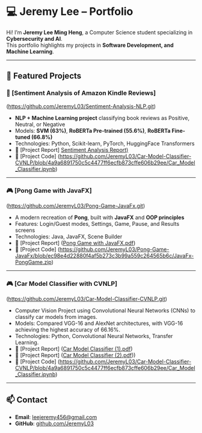# 💻 Jeremy Lee – Portfolio

Hi! I’m **Jeremy Lee Ming Heng**, a Computer Science student specializing in **Cybersecurity and AI**.  
This portfolio highlights my projects in **Software Development, and Machine Learning**. 

---

## 🎯 Featured Projects

### 📖 [Sentiment Analysis of Amazon Kindle Reviews]
(https://github.com/JeremyL03/Sentiment-Analysis-NLP.git)

- **NLP + Machine Learning project** classifying book reviews as Positive, Neutral, or Negative  
- Models: **SVM (63%)**, **RoBERTa Pre-trained (55.6%)**, **RoBERTa Fine-tuned (66.8%)**  
- Technologies: Python, Scikit-learn, PyTorch, HuggingFace Transformers  
- 📄 [Project Report] [Sentiment Analysis Report)](https://github.com/JeremyL03/Sentiment-Analysis-NLP/blob/adb730e613875eff39938aa7af7acf9b2a149e68/Sentiment%20Analysis%20Reviewer.pdf)
- 📄 [Project Code] (https://github.com/JeremyL03/Car-Model-Classifier-CVNLP/blob/4a9a6891750c5c4477ff6ecfb873cffe606b29ee/Car_Model_Classifier.ipynb)

---

### 🎮 [Pong Game with JavaFX]
(https://github.com/JeremyL03/Pong-Game-JavaFx.git)

- A modern recreation of **Pong**, built with **JavaFX** and **OOP principles**  
- Features: Login/Guest modes, Settings, Game, Pause, and Results screens  
- Technologies: Java, JavaFX, Scene Builder  
- 📄 [Project Report] ([Pong Game with JavaFX.pdf](https://github.com/JeremyL03/Pong-Game-JavaFx/blob/ec98e4d22880f4af5b273c3b99a559c264565b6c/Pong%20Game%20with%20JavaFX.pdf))
- 📄 [Project Code]  (https://github.com/JeremyL03/Pong-Game-JavaFx/blob/ec98e4d22880f4af5b273c3b99a559c264565b6c/JavaFx-PongGame.zip)

---

### 🎮 [Car Model Classifier with CVNLP]
(https://github.com/JeremyL03/Car-Model-Classifier-CVNLP.git)

- Computer Vision Project using Convolutional Neural Networks (CNNs) to classify car models from images.
- Models: Compared VGG-16 and AlexNet architectures, with VGG-16 achieving the highest accuracy of 66.16%.
- Technologies: Python, Convolutional Neural Networks, Transfer Learning.
- 📄 [Project Report]  ([Car Model Classifier (1).pdf](https://github.com/JeremyL03/Car-Model-Classifier-CVNLP/blob/4a9a6891750c5c4477ff6ecfb873cffe606b29ee/Car%20Model%20Classifier%20(1).pdf))
- 📄 [Project Report]  ([Car Model Classifier (2).pdf](https://github.com/JeremyL03/Car-Model-Classifier-CVNLP/blob/4a9a6891750c5c4477ff6ecfb873cffe606b29ee/Car%20Model%20Classifier%20(2).pdf)))
- 📄 [Project Code]  (https://github.com/JeremyL03/Car-Model-Classifier-CVNLP/blob/4a9a6891750c5c4477ff6ecfb873cffe606b29ee/Car_Model_Classifier.ipynb)

  
---


## 📫 Contact
- **Email**: leejeremy456@gmail.com
- **GitHub**: [github.com/JeremyL03](https://github.com/JeremyL03) 
